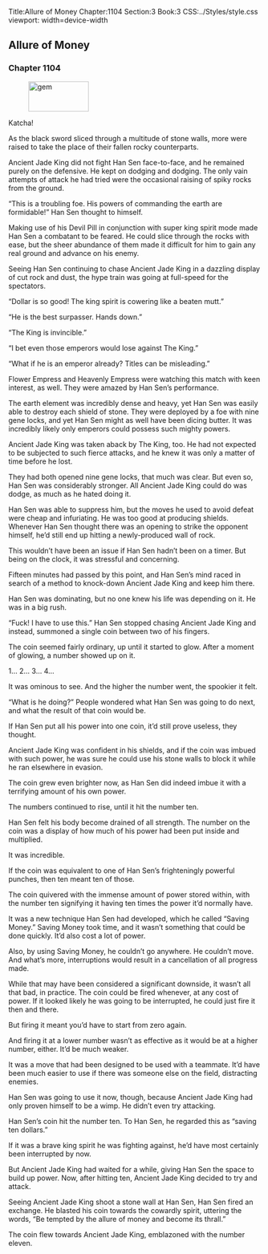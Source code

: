 Title:Allure of Money 
Chapter:1104 
Section:3 
Book:3 
CSS:../Styles/style.css 
viewport: width=device-width
  
## Allure of Money
### Chapter 1104 
<figure>
	<img src="../Images/gem.gif" alt="gem" id="gem" width="120" height="60" />
</figure>
  

  
  Katcha!

As the black sword sliced through a multitude of stone walls, more were raised to take the place of their fallen rocky counterparts.

Ancient Jade King did not fight Han Sen face-to-face, and he remained purely on the defensive. He kept on dodging and dodging. The only vain attempts of attack he had tried were the occasional raising of spiky rocks from the ground.

“This is a troubling foe. His powers of commanding the earth are formidable!” Han Sen thought to himself.

Making use of his Devil Pill in conjunction with super king spirit mode made Han Sen a combatant to be feared. He could slice through the rocks with ease, but the sheer abundance of them made it difficult for him to gain any real ground and advance on his enemy.

Seeing Han Sen continuing to chase Ancient Jade King in a dazzling display of cut rock and dust, the hype train was going at full-speed for the spectators.

“Dollar is so good! The king spirit is cowering like a beaten mutt.”

“He is the best surpasser. Hands down.”

“The King is invincible.”

“I bet even those emperors would lose against The King.”

“What if he is an emperor already? Titles can be misleading.”

Flower Empress and Heavenly Empress were watching this match with keen interest, as well. They were amazed by Han Sen’s performance.

The earth element was incredibly dense and heavy, yet Han Sen was easily able to destroy each shield of stone. They were deployed by a foe with nine gene locks, and yet Han Sen might as well have been dicing butter. It was incredibly likely only emperors could possess such mighty powers.

Ancient Jade King was taken aback by The King, too. He had not expected to be subjected to such fierce attacks, and he knew it was only a matter of time before he lost.

They had both opened nine gene locks, that much was clear. But even so, Han Sen was considerably stronger. All Ancient Jade King could do was dodge, as much as he hated doing it.

Han Sen was able to suppress him, but the moves he used to avoid defeat were cheap and infuriating. He was too good at producing shields. Whenever Han Sen thought there was an opening to strike the opponent himself, he’d still end up hitting a newly-produced wall of rock.

This wouldn’t have been an issue if Han Sen hadn’t been on a timer. But being on the clock, it was stressful and concerning.

Fifteen minutes had passed by this point, and Han Sen’s mind raced in search of a method to knock-down Ancient Jade King and keep him there.

Han Sen was dominating, but no one knew his life was depending on it. He was in a big rush.

“Fuck! I have to use this.” Han Sen stopped chasing Ancient Jade King and instead, summoned a single coin between two of his fingers.

The coin seemed fairly ordinary, up until it started to glow. After a moment of glowing, a number showed up on it.

1… 2… 3… 4…

It was ominous to see. And the higher the number went, the spookier it felt.

“What is he doing?” People wondered what Han Sen was going to do next, and what the result of that coin would be.

If Han Sen put all his power into one coin, it’d still prove useless, they thought.

Ancient Jade King was confident in his shields, and if the coin was imbued with such power, he was sure he could use his stone walls to block it while he ran elsewhere in evasion.

The coin grew even brighter now, as Han Sen did indeed imbue it with a terrifying amount of his own power.

The numbers continued to rise, until it hit the number ten.

Han Sen felt his body become drained of all strength. The number on the coin was a display of how much of his power had been put inside and multiplied.

It was incredible.

If the coin was equivalent to one of Han Sen’s frighteningly powerful punches, then ten meant ten of those.

The coin quivered with the immense amount of power stored within, with the number ten signifying it having ten times the power it’d normally have.

It was a new technique Han Sen had developed, which he called “Saving Money.” Saving Money took time, and it wasn’t something that could be done quickly. It’d also cost a lot of power.

Also, by using Saving Money, he couldn’t go anywhere. He couldn’t move. And what’s more, interruptions would result in a cancellation of all progress made.

While that may have been considered a significant downside, it wasn’t all that bad, in practice. The coin could be fired whenever, at any cost of power. If it looked likely he was going to be interrupted, he could just fire it then and there.

But firing it meant you’d have to start from zero again.

And firing it at a lower number wasn’t as effective as it would be at a higher number, either. It’d be much weaker.

It was a move that had been designed to be used with a teammate. It’d have been much easier to use if there was someone else on the field, distracting enemies.

Han Sen was going to use it now, though, because Ancient Jade King had only proven himself to be a wimp. He didn’t even try attacking.

Han Sen’s coin hit the number ten. To Han Sen, he regarded this as “saving ten dollars.”

If it was a brave king spirit he was fighting against, he’d have most certainly been interrupted by now.

But Ancient Jade King had waited for a while, giving Han Sen the space to build up power. Now, after hitting ten, Ancient Jade King decided to try and attack.

Seeing Ancient Jade King shoot a stone wall at Han Sen, Han Sen fired an exchange. He blasted his coin towards the cowardly spirit, uttering the words, “Be tempted by the allure of money and become its thrall.”

The coin flew towards Ancient Jade King, emblazoned with the number eleven.
